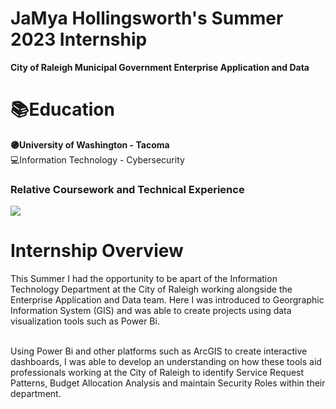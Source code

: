 # JaMya Hollingsworth's Summer 2023 Internship
**City of Raleigh Municipal Government Enterprise Application and Data**

# 📚Education
 <b>🟣University of Washington - Tacoma </b> <br/>
 💻Information Technology - Cybersecurity 
<h3>Relative Coursework and Technical Experience</h3>

<img src="{https://img.shields.io/badge/.NET-512BD4?style=for-the-badge&logo=dotnet&logoColor=white}" />



<h1>Internship Overview</h1>
This Summer I had the opportunity to be apart of the Information Technology Department at the City of Raleigh 
working alongside the Enterprise Application and Data team. Here I was introduced to Georgraphic Information
System (GIS) and was able to create projects using data visualization tools such as Power Bi. </br> </br>

Using Power Bi and other platforms such as ArcGIS to create interactive dashboards, I was able to develop an understanding 
on how these tools aid professionals working at the City of Raleigh to identify Service Request Patterns, Budget Allocation Analysis and 
maintain Security Roles within their department.
